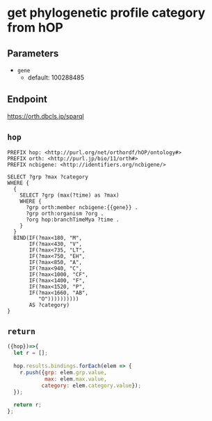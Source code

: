 # get phylogenetic profile category from hOP

## Parameters

* `gene`
  * default: 100288485


## Endpoint

https://orth.dbcls.jp/sparql

## `hop`

```sparql
PREFIX hop: <http://purl.org/net/orthordf/hOP/ontology#>
PREFIX orth: <http://purl.jp/bio/11/orth#>
PREFIX ncbigene: <http://identifiers.org/ncbigene/>

SELECT ?grp ?max ?category
WHERE {
  {
    SELECT ?grp (max(?time) as ?max)
    WHERE {
      ?grp orth:member ncbigene:{{gene}} .
      ?grp orth:organism ?org .
      ?org hop:branchTimeMya ?time .
    }
  }
  BIND(IF(?max<180, "M",
       IF(?max<430, "V",
       IF(?max<735, "LT",
       IF(?max<750, "EH",
       IF(?max<850, "A",
       IF(?max<940, "C",
       IF(?max<1000, "CF",
       IF(?max<1400, "F",
       IF(?max<1520, "P",
       IF(?max<1660, "AB",
          "O"))))))))))
       AS ?category)
}
```

## `return`

```javascript
({hop})=>{
  let r = [];
  
  hop.results.bindings.forEach(elem => {
    r.push({grp: elem.grp.value, 
            max: elem.max.value,
           category: elem.category.value});
  });
  
  return r;
};
```